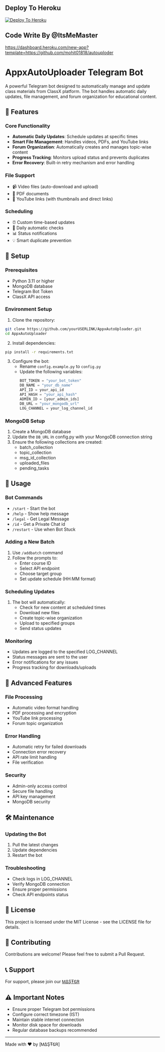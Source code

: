## Deploy To Heroku

[![Deploy To Heroku](https://www.herokucdn.com/deploy/button.svg)](https://dashboard.heroku.com/new?template=https://github.com/nihubora264/appx-auto-4)

## Code Write By @ItsMeMaster

https://dashboard.heroku.com/new-app?template=https://github.com/mohit01818/autouploder

# AppxAutoUploader Telegram Bot

A powerful Telegram bot designed to automatically manage and update class materials from ClassX platform. The bot handles automatic daily updates, file management, and forum organization for educational content.

## 🌟 Features

### Core Functionality
- **Automatic Daily Updates**: Schedule updates at specific times
- **Smart File Management**: Handles videos, PDFs, and YouTube links
- **Forum Organization**: Automatically creates and manages topic-wise content
- **Progress Tracking**: Monitors upload status and prevents duplicates
- **Error Recovery**: Built-in retry mechanism and error handling

### File Support
- 📹 Video files (auto-download and upload)
- 📄 PDF documents
- 🎥 YouTube links (with thumbnails and direct links)

### Scheduling
- ⏰ Custom time-based updates
- 🔄 Daily automatic checks
- 📊 Status notifications
- 💡 Smart duplicate prevention

## 🚀 Setup

### Prerequisites
- Python 3.11 or higher
- MongoDB database
- Telegram Bot Token
- ClassX API access

### Environment Setup

1. Clone the repository:
```bash
git clone https://github.com/yourUSERLINK/AppxAutoUploader.git
cd AppxAutoUploader
```

2. Install dependencies:
```bash
pip install -r requirements.txt
```

3. Configure the bot:
   - Rename `config.example.py` to `config.py`
   - Update the following variables:
     ```python
     BOT_TOKEN = "your_bot_token"
     DB_NAME = "your_db_name"
     API_ID = your_api_id
     API_HASH = "your_api_hash"
     ADMIN_ID = [your_admin_ids]
     DB_URL = "your_mongodb_url"
     LOG_CHANNEL = your_log_channel_id
     ```

### MongoDB Setup

1. Create a MongoDB database
2. Update the `DB_URL` in config.py with your MongoDB connection string
3. Ensure the following collections are created:
   - batch_collection
   - topic_collection
   - msg_id_collection
   - uploaded_files
   - pending_tasks

## 📱 Usage

### Bot Commands

- `/start` - Start the bot
- `/help` - Show help message
- `/legal` - Get Legal Message
- `/id` - Get a Private Chat id
- `/restart` - Use when Bot Stuck


### Adding a New Batch

1. Use `/addbatch` command
2. Follow the prompts to:
   - Enter course ID
   - Select API endpoint
   - Choose target group
   - Set update schedule (HH:MM format)

### Scheduling Updates

1. The bot will automatically:
   - Check for new content at scheduled times
   - Download new files
   - Create topic-wise organization
   - Upload to specified groups
   - Send status updates

### Monitoring

- Updates are logged to the specified LOG_CHANNEL
- Status messages are sent to the user
- Error notifications for any issues
- Progress tracking for downloads/uploads

## 🔧 Advanced Features

### File Processing
- Automatic video format handling
- PDF processing and encryption
- YouTube link processing
- Forum topic organization

### Error Handling
- Automatic retry for failed downloads
- Connection error recovery
- API rate limit handling
- File verification

### Security
- Admin-only access control
- Secure file handling
- API key management
- MongoDB security

## 🛠 Maintenance


### Updating the Bot
1. Pull the latest changes
2. Update dependencies
3. Restart the bot

### Troubleshooting
- Check logs in LOG_CHANNEL
- Verify MongoDB connection
- Ensure proper permissions
- Check API endpoints status

## 📝 License

This project is licensed under the MIT License - see the LICENSE file for details.

## 🤝 Contributing

Contributions are welcome! Please feel free to submit a Pull Request.

## 📞 Support

For support, please join our [ᎷΔŞŦᏋᏒ](https://t.me/ItsMeMaster)

## ⚠️ Important Notes

- Ensure proper Telegram bot permissions
- Configure correct timezone (IST)
- Maintain stable internet connection
- Monitor disk space for downloads
- Regular database backups recommended

---
Made with ❤️ by [ᎷΔŞŦᏋᏒ] 
